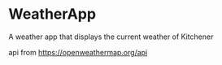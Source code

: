 # WeatherApp
A weather app that displays the current weather of Kitchener 

api from https://openweathermap.org/api
